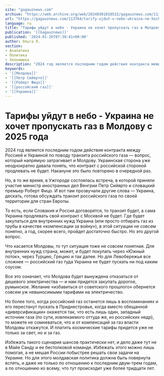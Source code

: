 ```yaml
---
site: "gagauznews.com"
archive: "https://web.archive.org/web/20240301010532/gagauznews.com/113764/tarify-ujdut-v-nebo-ukraina-ne-hochet-propuskat-gaz-v-moldovu-s-2025-goda.html"
url: "https://gagauznews.com/113764/tarify-ujdut-v-nebo-ukraina-ne-hochet-propuskat-gaz-v-moldovu-s-2025-goda.html"
language: ru
title: "Тарифы уйдут в небо - Украина не хочет пропускать газ в Молдову с 2025 года"
publication: '[[Gagauznews]]'
published: '2024-01-26T07:39:41+00:00'
author: Ольга Л.
section:
- Аналитика
- Политика
- Экономика
description: "2024 год является последним годом действия контракта между Россией и Украиной по поводу транзита российского газа — вопрос, который напрямую затрагивает и Молдову. Украинская сторона уже неоднократно давала понять, что контракт с российской стороной продлевать не будет. Накануне это было повторено в очередной раз. Но, в то же время, в Ужгороде состоялась встреча, в которой приняли участие министр иностранных дел Венгрии Петр Сийярто и словацкий премьер Роберт Фицо. И вот там прозвучали другие слова — Украина, дескать, готова обсуждать транзит российского газа по своей территории для стран Европы. То есть, если Словакия и Россия договорятся, то транзит будет, а сама […]"
keywords:
- '[[Молдова]]'
- '[[Петр Сийярто]]'
- '[[Роберт Фицо]]'
- '[[россойский газ]]'
- '[[Украина]]'
---
```


# Тарифы уйдут в небо - Украина не хочет пропускать газ в Молдову с 2025 года

2024 год является последним годом действия контракта между Россией и Украиной по поводу транзита российского газа — вопрос, который напрямую затрагивает и Молдову. Украинская сторона уже неоднократно давала понять, что контракт с российской стороной продлевать не будет. Накануне это было повторено в очередной раз.

Но, в то же время, в Ужгороде состоялась встреча, в которой приняли участие министр иностранных дел Венгрии Петр Сийярто и словацкий премьер Роберт Фицо. И вот там прозвучали другие слова — Украина, дескать, готова обсуждать транзит российского газа по своей территории для стран Европы.

То есть, если Словакия и Россия договорятся, то транзит будет, а сама Украина продлевать свой контракт с Москвой не будет. Где будет закупаться для внутренних нужд Украина (или просто отбирать газ из трубы в качестве «компенсации за войну»), в этой ситуации не совсем понятно, а год, скорее всего, пройдет достаточно быстро. Но это другой вопрос.

Что касается Молдовы, то тут ситуация тоже не совсем понятная. Для внутренних нужд страна, может, и будет покупать через «Южный поток», через Турцию, Грецию и так далее. Но для Левобережья все сложнее — российский газ туда Украина не будет пускать ни под каким соусом.

Все это означает, что Молдова будет вынуждена отказаться от дешевого электричества — и нам придется закупать дорогое, румынское. Желание «избавиться от советского прошлого» обернется совсем уж невыносимыми тарифами на электричество.

Но более того, когда российский газ останется лишь в воспоминаниях и его перестанут пускать в Приднестровье, когда вместо обещанной «диверсификации» окажется так, что есть лишь один, западный источник газа (по сути, извлекаемого оттуда же, из российских недр), то можете не сомневаться, что и от компенсаций за газ власти Молдовы откажутся. И платить космические тарифы придется уже не только за свет, но и за газ.

Избежать такого сценария шансов практически нет, и дело даже тут не в Майе Санду и ее бестолковой команде. Избежать этого можно лишь помогая, а не мешая России побыстрее решать свои задачи на Украине. Но для этого молдавская политика должна быть повернута вспять, и даже не только по отношению к последним двум-трем годам, а по отношению ко всему, что тут происходит уже более тридцати лет.